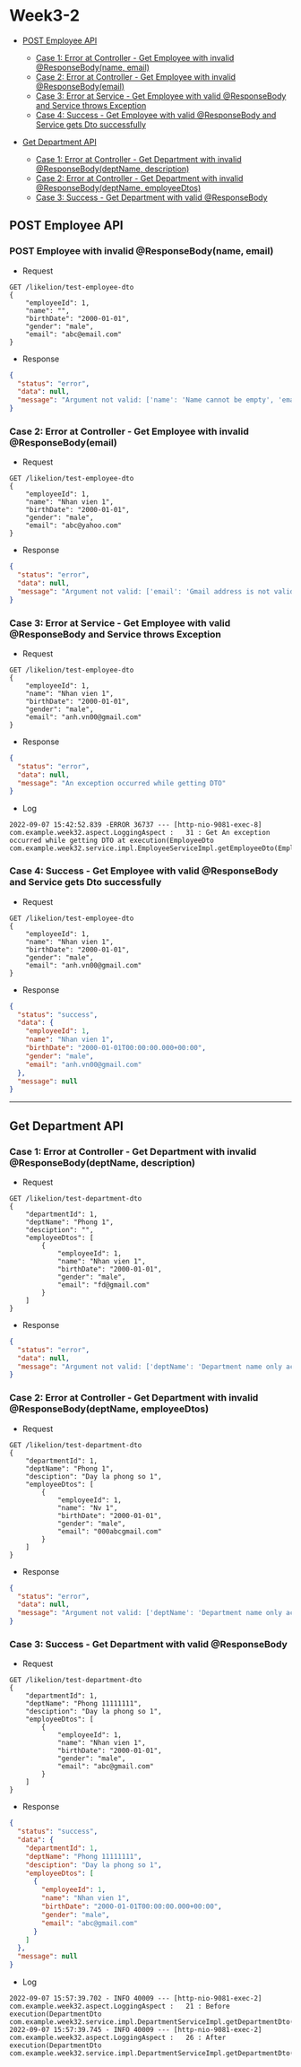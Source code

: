 # Week3-2

* [POST Employee API](#post-employee-api)
  * [Case 1: Error at Controller - Get Employee with invalid @ResponseBody(name, email)](#case-1-error-at-controller---get-employee-with-invalid-responsebodyname-email)
  * [Case 2: Error at Controller - Get Employee with invalid @ResponseBody(email)](#case-2-error-at-controller---get-employee-with-invalid-responsebodyemail)
  * [Case 3: Error at Service - Get Employee with valid @ResponseBody and Service throws Exception](#case-3-error-at-service---get-employee-with-valid-responsebody-and-service-throws-exception)
  * [Case 4: Success - Get Employee with valid @ResponseBody and Service gets Dto successfully](#case-4-success---get-employee-with-valid-responsebody-and-service-gets-dto-successfully)


* [Get Department API](#get-department-api)
  * [Case 1: Error at Controller - Get Department with invalid @ResponseBody(deptName, description)](#case-1-error-at-controller---get-department-with-invalid-responsebodydeptname-description)
  * [Case 2: Error at Controller - Get Department with invalid @ResponseBody(deptName, employeeDtos)](#case-2-error-at-controller---get-department-with-invalid-responsebodydeptname-employeedtos)
  * [Case 3: Success - Get Department with valid @ResponseBody](#case-3-success---get-department-with-valid-responsebody)


## POST Employee API
### POST Employee with invalid @ResponseBody(name, email)
- Request

```
GET /likelion/test-employee-dto
{
    "employeeId": 1,
    "name": "",
    "birthDate": "2000-01-01",
    "gender": "male",
    "email": "abc@email.com"
}
```
- Response
```json
{
  "status": "error",
  "data": null,
  "message": "Argument not valid: ['name': 'Name cannot be empty', 'email': 'Gmail address is not valid', 'name': 'Name only accept 10-50 characters']"
}
```

### Case 2: Error at Controller - Get Employee with invalid @ResponseBody(email)
- Request

```
GET /likelion/test-employee-dto
{
    "employeeId": 1,
    "name": "Nhan vien 1",
    "birthDate": "2000-01-01",
    "gender": "male",
    "email": "abc@yahoo.com"
}
```
- Response
```json
{
  "status": "error",
  "data": null,
  "message": "Argument not valid: ['email': 'Gmail address is not valid']"
}
```

### Case 3: Error at Service - Get Employee with valid @ResponseBody and Service throws Exception 
- Request

```
GET /likelion/test-employee-dto
{
    "employeeId": 1,
    "name": "Nhan vien 1",
    "birthDate": "2000-01-01",
    "gender": "male",
    "email": "anh.vn00@gmail.com"
}
```
- Response
```json
{
  "status": "error",
  "data": null,
  "message": "An exception occurred while getting DTO"
}
```
- Log
```
2022-09-07 15:42:52.839 -ERROR 36737 --- [http-nio-9081-exec-8] com.example.week32.aspect.LoggingAspect :   31 : Get An exception occurred while getting DTO at execution(EmployeeDto com.example.week32.service.impl.EmployeeServiceImpl.getEmployeeDto(EmployeeDto))
```

### Case 4: Success - Get Employee with valid @ResponseBody and Service gets Dto successfully 
- Request

```
GET /likelion/test-employee-dto
{
    "employeeId": 1,
    "name": "Nhan vien 1",
    "birthDate": "2000-01-01",
    "gender": "male",
    "email": "anh.vn00@gmail.com"
}
```
- Response
```json
{
  "status": "success",
  "data": {
    "employeeId": 1,
    "name": "Nhan vien 1",
    "birthDate": "2000-01-01T00:00:00.000+00:00",
    "gender": "male",
    "email": "anh.vn00@gmail.com"
  },
  "message": null
}
```
---
## Get Department API
### Case 1: Error at Controller - Get Department with invalid @ResponseBody(deptName, description)
- Request

```
GET /likelion/test-department-dto
{
    "departmentId": 1,
    "deptName": "Phong 1",
    "desciption": "",
    "employeeDtos": [
        {
            "employeeId": 1,
            "name": "Nhan vien 1",
            "birthDate": "2000-01-01",
            "gender": "male",
            "email": "fd@gmail.com"
        }
    ]
}
```
- Response
```json
{
  "status": "error",
  "data": null,
  "message": "Argument not valid: ['deptName': 'Department name only accept 10-50 characters', 'desciption': 'Desciption cannot be empty']"
}
```

### Case 2: Error at Controller - Get Department with invalid @ResponseBody(deptName, employeeDtos)
- Request

```
GET /likelion/test-department-dto
{
    "departmentId": 1,
    "deptName": "Phong 1",
    "desciption": "Day la phong so 1",
    "employeeDtos": [
        {
            "employeeId": 1,
            "name": "Nv 1",
            "birthDate": "2000-01-01",
            "gender": "male",
            "email": "000abcgmail.com"
        }
    ]
}
```
- Response
```json
{
  "status": "error",
  "data": null,
  "message": "Argument not valid: ['deptName': 'Department name only accept 10-50 characters', 'employeeDtos[0].email': 'Gmail address is not valid', 'employeeDtos[0].name': 'Name only accept 10-50 characters']"
}
```

### Case 3: Success - Get Department with valid @ResponseBody
- Request

```
GET /likelion/test-department-dto
{
    "departmentId": 1,
    "deptName": "Phong 11111111",
    "desciption": "Day la phong so 1",
    "employeeDtos": [
        {
            "employeeId": 1,
            "name": "Nhan vien 1",
            "birthDate": "2000-01-01",
            "gender": "male",
            "email": "abc@gmail.com"
        }
    ]
}
```
- Response
```json
{
  "status": "success",
  "data": {
    "departmentId": 1,
    "deptName": "Phong 11111111",
    "desciption": "Day la phong so 1",
    "employeeDtos": [
      {
        "employeeId": 1,
        "name": "Nhan vien 1",
        "birthDate": "2000-01-01T00:00:00.000+00:00",
        "gender": "male",
        "email": "abc@gmail.com"
      }
    ]
  },
  "message": null
}
```
- Log
```
2022-09-07 15:57:39.702 - INFO 40009 --- [http-nio-9081-exec-2] com.example.week32.aspect.LoggingAspect :   21 : Before execution(DepartmentDto com.example.week32.service.impl.DepartmentServiceImpl.getDepartmentDto(DepartmentDto))
2022-09-07 15:57:39.745 - INFO 40009 --- [http-nio-9081-exec-2] com.example.week32.aspect.LoggingAspect :   26 : After execution(DepartmentDto com.example.week32.service.impl.DepartmentServiceImpl.getDepartmentDto(DepartmentDto))
```



